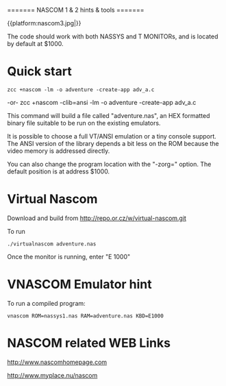 ======= NASCOM 1 & 2  hints & tools =======

{{platform:nascom3.jpg|}}

The code should work with both NASSYS and T MONITORs, and is located by default at $1000.


# Quick start

    zcc +nascom -lm -o adventure -create-app adv_a.c
-or-
    zcc +nascom -clib=ansi -lm -o adventure -create-app adv_a.c

This command will build a file called "adventure.nas", an HEX formatted binary file suitable to be run on the existing emulators.

It is possible to choose a full VT/ANSI emulation or a tiny console support.
The ANSI version of the library depends a bit less on the ROM because the video memory is addressed directly.

You can also change the program location with the "-zorg=" option.  The default position is at address $1000.



# Virtual Nascom

Download and build from http://repo.or.cz/w/virtual-nascom.git

To run

```
./virtualnascom adventure.nas
```

Once the monitor is running, enter "E 1000"


# VNASCOM Emulator hint


To run a compiled program:

```
vnascom ROM=nassys1.nas RAM=adventure.nas KBD=E1000
```



# NASCOM related WEB Links

http://www.nascomhomepage.com

http://www.myplace.nu/nascom
